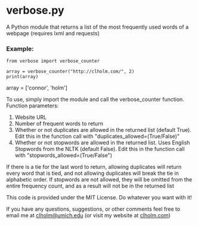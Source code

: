 # verbose.py
A Python module that returns a list of the most frequently used words of a webpage
(requires lxml and requests) 

### Example: 
```
from verbose import verbose_counter

array = verbose_counter("http://clholm.com/", 2)
print(array)
``` 
array = ['connor', 'holm']

To use, simply import the module and call the verbose_counter function. 
Function parameters: 
1. Website URL
2. Number of frequent words to return
3. Whether or not duplicates are allowed in the returned list (default True). 
   Edit this in the function call with "duplicates_allowed=(True/False)"
4. Whether or not stopwords are allowed in the returned list. Uses English 
   Stopwords from the NLTK (default False). Edit this in the function call with 
   "stopwords_allowed=(True/False")

If there is a tie for the last word to return, allowing duplicates will return 
every word that is tied, and not allowing duplicates will break the tie in 
alphabetic order. 
If stopwords are not allowed, they will be omitted from the entire frequency
count, and as a result will not be in the returned list

This code is provided under the MIT License. Do whatever you want with it! 

If you have any questions, suggestions, or other comments feel free to email me at
clholm@umich.edu (or visit my website at [clholm.com](http://clholm.com/))
